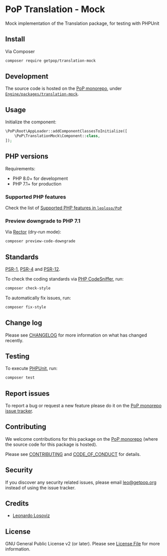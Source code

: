 # PoP Translation - Mock

<!--
[![Build Status][ico-travis]][link-travis]
[![Quality Score][ico-code-quality]][link-code-quality]
[![Software License][ico-license]](LICENSE.md)
[![Latest Version on Packagist][ico-version]][link-packagist]
[![Coverage Status][ico-scrutinizer]][link-scrutinizer]
[![Total Downloads][ico-downloads]][link-downloads]
-->

Mock implementation of the Translation package, for testing with PHPUnit

## Install

Via Composer

``` bash
composer require getpop/translation-mock
```

## Development

The source code is hosted on the [PoP monorepo](https://github.com/leoloso/PoP), under [`Engine/packages/translation-mock`](https://github.com/leoloso/PoP/tree/master/layers/Engine/packages/translation-mock).

## Usage

Initialize the component:

``` php
\PoP\Root\AppLoader::addComponentClassesToInitialize([
    \PoP\TranslationMock\Component::class,
]);
```

## PHP versions

Requirements:

- PHP 8.0+ for development
- PHP 7.1+ for production

### Supported PHP features

Check the list of [Supported PHP features in `leoloso/PoP`](https://github.com/leoloso/PoP/blob/master/docs/supported-php-features.md)

### Preview downgrade to PHP 7.1

Via [Rector](https://github.com/rectorphp/rector) (dry-run mode):

```bash
composer preview-code-downgrade
```

## Standards

[PSR-1](https://www.php-fig.org/psr/psr-1), [PSR-4](https://www.php-fig.org/psr/psr-4) and [PSR-12](https://www.php-fig.org/psr/psr-12).

To check the coding standards via [PHP CodeSniffer](https://github.com/squizlabs/PHP_CodeSniffer), run:

``` bash
composer check-style
```

To automatically fix issues, run:

``` bash
composer fix-style
```

## Change log

Please see [CHANGELOG](CHANGELOG.md) for more information on what has changed recently.

## Testing

To execute [PHPUnit](https://phpunit.de/), run:

``` bash
composer test
```

## Report issues

To report a bug or request a new feature please do it on the [PoP monorepo issue tracker](https://github.com/leoloso/PoP/issues).

## Contributing

We welcome contributions for this package on the [PoP monorepo](https://github.com/leoloso/PoP) (where the source code for this package is hosted).

Please see [CONTRIBUTING](CONTRIBUTING.md) and [CODE_OF_CONDUCT](CODE_OF_CONDUCT.md) for details.

## Security

If you discover any security related issues, please email leo@getpop.org instead of using the issue tracker.

## Credits

- [Leonardo Losoviz][link-author]

## License

GNU General Public License v2 (or later). Please see [License File](LICENSE.md) for more information.

[ico-version]: https://img.shields.io/packagist/v/getpop/translation-mock.svg?style=flat-square
[ico-license]: https://img.shields.io/badge/license-GPLv2-brightgreen.svg?style=flat-square
[ico-travis]: https://img.shields.io/travis/getpop/translation-mock/master.svg?style=flat-square
[ico-scrutinizer]: https://img.shields.io/scrutinizer/coverage/g/getpop/translation-mock.svg?style=flat-square
[ico-code-quality]: https://img.shields.io/scrutinizer/g/getpop/translation-mock.svg?style=flat-square
[ico-downloads]: https://img.shields.io/packagist/dt/getpop/translation-mock.svg?style=flat-square

[link-packagist]: https://packagist.org/packages/getpop/translation-mock
[link-travis]: https://travis-ci.org/getpop/translation-mock
[link-scrutinizer]: https://scrutinizer-ci.com/g/getpop/translation-mock/code-structure
[link-code-quality]: https://scrutinizer-ci.com/g/getpop/translation-mock
[link-downloads]: https://packagist.org/packages/getpop/translation-mock
[link-contributors]: ../../../../../../contributors
[link-author]: https://github.com/leoloso

